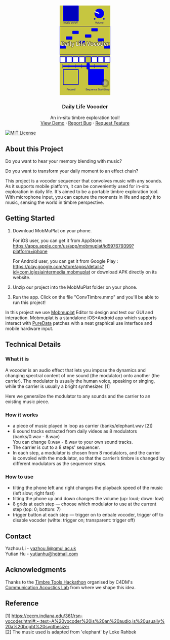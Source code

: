 
<!-- PROJECT LOGO -->
<br />
<div align="center">
<!--   <a href="https://github.com/othneildrew/Best-README-Template">
    <img src="images/logo.png" alt="Logo" width="80" height="80">
  </a> -->
  <img src="images/logo.jpg" alt="Logo" width="160">

  <h3 align="center">Daily Life Vocoder</h3>

  <p align="center">
    An in-situ timbre exploration tool!
    <br />
    <a href="https://www.youtube.com/shorts/r5UcnywTU4c">View Demo</a>
    ·
    <a href="https://github.com/li630925405/daily-life-vocoder/issues">Report Bug</a>
    ·
    <a href="https://github.com/li630925405/daily-life-vocoder/issues">Request Feature</a>
  </p>
</div>


<!-- PROJECT SHIELDS -->
[![MIT License][license-shield]][license-url]


## About this Project

Do you want to hear your memory blending with music?

Do you want to transform your daily moment to an effect chain?

This project is a vocoder sequencer that convolves music with any sounds. As it supports mobile platform, it can be conveniently used for in-situ exploration in daily life. It's aimed to be a portable timbre exploration tool. With microphone input, you can capture the moments in life and apply it to music, sensing the world in timbre perspective. 


## Getting Started
1. Download MobMuPlat on your phone.

    For iOS user, you can get it from AppStore: https://apps.apple.com/us/app/mobmuplat/id597679399?platform=iphone
    
    For Android user, you can get it from Google Play : https://play.google.com/store/apps/details?id=com.iglesiaintermedia.mobmuplat
    or download APK directly on its website.

2. Unzip our project into the MobMuPlat folder on your phone.
3. Run the app. Click on the file "ConvTimbre.mmp" and you'll be able to run this project!

In this project we use [Mobmuplat](https://danieliglesia.com/mobmuplat/) Editor to design and test our GUI and interaction. Mobmuplat is a standalone iOS+Android app which supports interact with [PureData](https://puredata.info/) patches with a neat graphical use interface and mobile hardware input.


## Technical Details

### What it is
A vocoder is an audio effect that lets you impose the dynamics and changing spectral content of one sound (the modulator) onto another (the carrier). The modulator is usually the human voice, speaking or singing, while the carrier is usually a bright synthesizer. [1]

Here we generalize the modulator to any sounds and the carrier to an existing music piece.

### How it works

+ a piece of music played in loop as carrier (banks/elephant.wav [2])
+ 8 sound tracks extracted from daily videos as 8 modulators (banks/0.wav - 8.wav)  
  You can change 0.wav - 8.wav to your own sound tracks.
+ The carrier is cut to a 8 steps' sequencer.
+ In each step, a modulator is chosen from 8 modulators, and the carrier is convoled with the modulator, so that the carrier’s timbre is changed by different modulators as the sequencer steps.

### How to use
+ tilting the phone left and right changes the playback speed of the music (left slow; right fast)
+ tilting the phone up and down changes the volume (up: loud; down: low)
+ 8 grids at each step — choose which modulator to use at the current step (top: 0; bottom: 7)
+ trigger button at each step — trigger on to enbale vocoder, trigger off to disable vocoder (wihte: trigger on; transparent: trigger off)

<!-- CONTACT -->
## Contact

Yazhou Li - yazhou.li@qmul.ac.uk  
Yutian Hu - yutianhu@hotmail.com


<!-- ACKNOWLEDGMENTS -->
## Acknowledgments

Thanks to the [Timbre Tools Hackathon](https://comma.eecs.qmul.ac.uk/timbre-tools-hackathon/) organised by C4DM's [Communication Acoustics Lab](https://comma.eecs.qmul.ac.uk/) from where we shape this idea.

## Reference
[1] https://cecm.indiana.edu/361/rsn-vocoder.html#:~:text=A%20vocoder%20is%20an%20audio,is%20usually%20a%20bright%20synthesizer  
[2] The music used is adapted from 'elephant' by Loke Rahbek



<!-- MARKDOWN LINKS & IMAGES -->
[license-shield]: https://img.shields.io/github/license/othneildrew/Best-README-Template.svg?style=for-the-badge
[license-url]: https://github.com/li630925405/daily-life-vocoder/blob/main/LICENSE.txt

